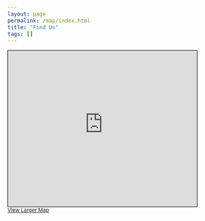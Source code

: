 ```yaml
---
layout: page
permalink: /map/index.html
title: "Find Us"
tags: []
---
```


<iframe width="425" height="350" frameborder="0" scrolling="no" marginheight="0" marginwidth="0" src="http://www.openstreetmap.org/export/embed.html?bbox=-0.8984112739562988%2C51.73888223698007%2C-0.8774042129516602%2C51.74749177141755&amp;layer=mapnik&amp;marker=51.74318720928146%2C-0.8879077434539795" style="border: 1px solid black"></iframe><br/><small><a href="http://www.openstreetmap.org/?mlat=51.7432&amp;mlon=-0.8879#map=16/51.7432/-0.8879">View Larger Map</a></small>
